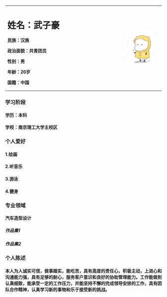 <div>
<table border="0">
   <tr>
     <td width="75%">
       <h1>姓名：武子豪</h1>
       <p><b>民族：汉族</b></p>
       <p><b>政治面貌：共青团员</b></p>
       <p><b>性别：男</b></p>
       <p><b>年龄：20岁</b></p>
       <p><b>国籍：中国</b></p>
     </td>
     <td width="25%">
      <img src="/u=3079056653,2806204018&fm=26&gp=0.jpg" width="100%">                 
    </td>
  </tr>
</table>

### 学习阶段  
#### 学历：本科
#### 学校：南京理工大学主校区
### 个人爱好
#### 1.绘画
#### 2.听音乐
#### 3.游泳
#### 4.健身
### 专业领域
#### 汽车造型设计
##### 作品集1
##### 作品集2
### 个人陈述 
#### 本人为人诚实可信，做事踏实，能吃苦，具有高度的责任心，积极主动，上进心和沟通能力强，具有足够的耐心，服务客户意识和良好的协助管理能力。工作能做到认真细致，能承受一定的工作压力，并能坚持不懈的完成领导安排的工作，具有团队合作精神，认真学习新的事物和乐于接受新的挑战。
